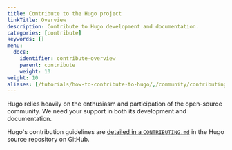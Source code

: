 ```yaml
---
title: Contribute to the Hugo project
linkTitle: Overview
description: Contribute to Hugo development and documentation.
categories: [contribute]
keywords: []
menu:
  docs:
    identifier: contribute-overview
    parent: contribute
    weight: 10
weight: 10
aliases: [/tutorials/how-to-contribute-to-hugo/,/community/contributing/]
---
```


Hugo relies heavily on the enthusiasm and participation of the open-source community. We need your support in both its development and documentation.

Hugo's contribution guidelines are [detailed in a `CONTRIBUTING.md`](https://github.com/sunwei/hugoverse/pkg/hugo/blob/master/CONTRIBUTING.md) in the Hugo source repository on GitHub.
